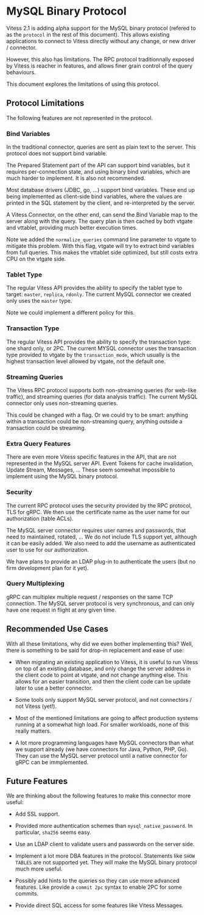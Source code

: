 # MySQL Binary Protocol

Vitess 2.1 is adding alpha support for the MySQL binary protocol (refered to as the
`protocol` in the rest of this document). This allows existing applications to
connect to Vitess directly without any change, or new driver / connector.

However, this also has limitations. The RPC protocol traditionnally exposed by
Vitess is reacher in features, and allows finer grain control of the query
behaviours.

This document explores the limitations of using this protocol.

## Protocol Limitations

The following features are not represented in the protocol.

### Bind Variables

In the traditional connector, queries are sent as plain text to the server. This
protocol does not support bind variable.

The Prepared Statement part of the API can support bind variables, but it
requires per-connection state, and using binary bind variables, which are much
harder to implement. It is also not recommended.

Most database drivers (JDBC, go, ...) support bind variables. These end up being
implemented as client-side bind variables, where the values are printed in the
SQL statement by the client, and re-interpreted by the server.

A Vitess Connector, on the other end, can send the Bind Variable map to the
server along with the query. The query plan is then cached by both vtgate and
vttablet, providing much better execution times.

Note we added the `normalize_queries` command line parameter to vtgate to
mitigate this problem. With this flag, vtgate will try to extract bind variables
from full queries. This makes the vttablet side optimized, but still costs extra
CPU on the vtgate side.

### Tablet Type

The regular Vitess API provides the ability to specify the tablet type to
target: `master`, `replica`, `rdonly`. The current MySQL connector we created
only uses the `master` type.

Note we could implement a different policy for this.

### Transaction Type

The regular Vitess API provides the ability to specify the transaction type: one
shard only, or 2PC. The current MYSQL connector uses the transaction type
provided to vtgate by the `transaction_mode`, which usually is the highest
transaction level allowed by vtgate, not the default one.

### Streaming Queries

The Vitess RPC protocol supports both non-streaming queries (for web-like
traffic), and streaming queries (for data analysis traffic). The current MySQL
connector only uses non-streaming queries.

This could be changed with a flag. Or we could try to be smart: anything within
a transaction could be non-streaming query, anything outside a transaction could
be streaming.

### Extra Query Features

There are even more Vitess specific features in the API, that are not
represented in the MySQL server API. Event Tokens for cache invalidation, Update
Stream, Messages, ... These seem somewhat impossible to implement using the
MySQL binary protocol.

### Security

The current RPC protocol uses the security provided by the RPC protocol, TLS for
gRPC. We then use the certificate name as the user name for our authorization
(table ACLs).

The MySQL server connector requires user names and passwords, that need to
maintained, rotated, ... We do not include TLS support yet, although it can be
easily added. We also need to add the username as authenticated user to use for
our authorization.

We have plans to provide an LDAP plug-in to authenticate the users (but no firm
development plan for it yet).

### Query Multiplexing

gRPC can multiplex multiple request / responses on the same TCP connection. The
MySQL server protocol is very synchronous, and can only have one request in
flight at any given time.

## Recommended Use Cases

With all these limitations, why did we even bother implementing this? Well,
there is something to be said for drop-in replacement and ease of use:

* When migrating an existing application to Vitess, it is useful to run Vitess
  on top of an existing database, and only change the server address in the
  client code to point at vtgate, and not change anything else. This allows for
  an easier transition, and then the client code can be update later to use a
  better connector.

* Some tools only support MySQL server protocol, and not connectors / not Vitess
  (yet!).

* Most of the mentioned limitations are going to affect production systems
  running at a somewhat high load. For smaller workloads, none of this really
  matters.
  
* A lot more programming languages have MySQL connectors than what we support
  already (we have connectors for Java, Python, PHP, Go). They can use the MySQL
  server protocol until a native connector for gRPC can be immplemented.

## Future Features

We are thinking about the following features to make this connector more useful:

* Add SSL support.

* Provided more authentication schemes than `mysql_native_password`. In
  particular, `sha256` seems easy.
  
* Use an LDAP client to validate users and passwords on the server side.

* Implement a lot more DBA features in the protocol. Statements like `SHOW
  TABLES` are not supported yet. They will make the MySQL binary protocol much
  more useful.
  
* Possibly add hints to the queries so they can use more advanced features. Like
  provide a `commit 2pc` syntax to enable 2PC for some commits.

* Provide direct SQL access for some features like Vitess Messages.

